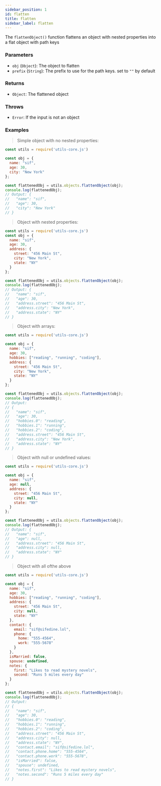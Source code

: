 ```yaml
---
sidebar_position: 1
id: flatten
title: flatten
sidebar_label: flatten
---
```


The `flattenObject()` function flattens an object with nested properties into a flat object with path keys

### Parameters

- `obj` (`Object`): The object to flatten
- `prefix` (`String`): The prefix to use for the path keys. set to `""` by default

### Returns

- `Object`: The flattened object

### Throws

- `Error`: If the input is not an object

### Examples

> Simple object with no nested properties:

```js
const utils = require('utils-core.js')

const obj = {
  name: "sif",
  age: 30,
  city: "New York"
};

const flattenedObj = utils.objects.flattenObject(obj);
console.log(flattenedObj);
// Output: {
//   "name": "sif",
//   "age": 30,
//   "city": "New York"
// }
```

> Object with nested properties:

```js
const utils = require('utils-core.js')
const obj = {
  name: "sif",
  age: 30,
  address: {
    street: "456 Main St",
    city: "New York",
    state: "NY"
  }
};

const flattenedObj = utils.objects.flattenObject(obj);
console.log(flattenedObj);
// Output: {
//   "name": "sif",
//   "age": 30,
//   "address.street": "456 Main St",
//   "address.city": "New York",
//   "address.state": "NY"
// }
```

> Object with arrays:

```js
const utils = require('utils-core.js')

const obj = {
  name: "sif",
  age: 30,
  hobbies: ["reading", "running", "coding"],
  address: {
    street: "456 Main St",
    city: "New York",
    state: "NY"
  }
};

const flattenedObj = utils.objects.flattenObject(obj);
console.log(flattenedObj);
// Output:
// {
//   "name": "sif",
//   "age": 30,
//   "hobbies.0": "reading",
//   "hobbies.1": "running",
//   "hobbies.2": "coding",
//   "address.street": "456 Main St",
//   "address.city": "New York",
//   "address.state": "NY"
// }
```

> Object with null or undefined values:

```js
const utils = require('utils-core.js')

const obj = {
  name: "sif",
  age: null,
  address: {
    street: "456 Main St",
    city: null,
    state: "NY"
  }
};

const flattenedObj = utils.objects.flattenObject(obj);
console.log(flattenedObj);
// Output: {
//   "name": "sif",
//   "age": null,
//   "address.street": "456 Main St",
//   "address.city": null,
//   "address.state": "NY"
// }
```

> Object with all ofthe above

```js
const utils = require('utils-core.js')

const obj = {
  name: "sif",
  age: 30,
  hobbies: ["reading", "running", "coding"],
  address: {
    street: "456 Main St",
    city: null,
    state: "NY"
  },
  contact: {
    email: "sif@sifedine.lol",
    phone: {
      home: "555-4564",
      work: "555-5678"
    }
  },
  isMarried: false,
  spouse: undefined,
  notes: {
    first: "Likes to read mystery novels",
    second: "Runs 5 miles every day"
  }
};

const flattenedObj = utils.objects.flattenObject(obj);
console.log(flattenedObj);
// Output:
// {
//   "name": "sif",
//   "age": 30,
//   "hobbies.0": "reading",
//   "hobbies.1": "running",
//   "hobbies.2": "coding",
//   "address.street": "456 Main St",
//   "address.city": null,
//   "address.state": "NY",
//   "contact.email": "sif@sifedine.lol",
//   "contact.phone.home": "555-4564",
//   "contact.phone.work": "555-5678",
//   "isMarried": false,
//   "spouse": undefined,
//   "notes.first": "Likes to read mystery novels",
//   "notes.second": "Runs 5 miles every day"
// }
```
